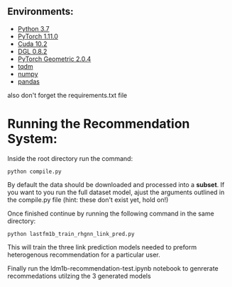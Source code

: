 ## Environments:
- [Python 3.7](https://pytorch.org/)
- [PyTorch 1.11.0](https://pytorch.org/)
- [Cuda 10.2](https://pytorch.org/)
- [DGL 0.8.2](https://www.dgl.ai/)
- [PyTorch Geometric 2.0.4](https://pytorch-geometric.readthedocs.io/en/latest/)
- [tqdm](https://github.com/tqdm/tqdm)
- [numpy](https://github.com/numpy/numpy)
- [pandas](https://github.com/pandas/pandas)

also don't forget the requirements.txt file


# Running the Recommendation System:

Inside the root directory run the command:

    python compile.py

By default the data should be downloaded and processed into a **subset**. If you want to you run the full dataset model, 
ajust the arguments outlined in the compile.py file (hint: these don't exist yet, hold on!)

Once finished continue by running the following command in the same directory:

    python lastfm1b_train_rhgnn_link_pred.py

This will train the three link prediction models needed to preform heterogenous recommendation for a particular user. 

Finally run the ldm1b-recommendation-test.ipynb notebook to genrerate recommedations utilzing the 3 generated models 
